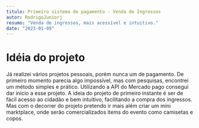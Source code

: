 ```yaml
---
titulo: Primeiro sistema de pagamento - Venda de Ingressos
autor: RodrigoJuniorj
resumo: "Venda de ingressos, mais acessível e intuitivo."
date: "2023-01-09"
---
```


# Idéia do projeto
Já realizei vários projetos pessoais, porém nunca um de pagamento. De primeiro momento parecia algo impossível,
mas com pesquisas, encontrei um método simples e prático. Utilizando a API do Mercado pago consegui dar início a esse projeto.
A ideia do projeto de primeiro instante é ser de fácil acesso ao cidadão e bem intuitivo, facilitando a compra dos ingressos. 
Mas com o decorrer do projeto pretendo ir mais além criar um mini marktplace, onde serão comercializados items do evento como camisetas e copos.
